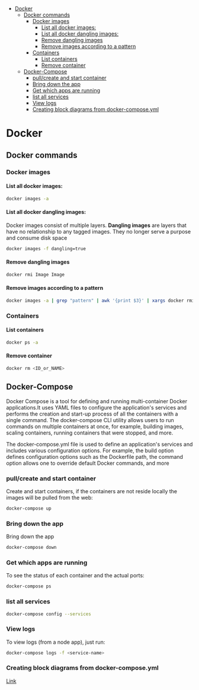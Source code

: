 <!--ts-->
   * [Docker](#docker)
      * [Docker commands](#docker-commands)
         * [Docker images](#docker-images)
            * [List all docker images:](#list-all-docker-images)
            * [List all docker dangling images:](#list-all-docker-dangling-images)
            * [Remove dangling images](#remove-dangling-images)
            * [Remove images according to a pattern](#remove-images-according-to-a-pattern)
         * [Containers](#containers)
            * [List containers](#list-containers)
            * [Remove container](#remove-container)
      * [Docker-Compose](#docker-compose)
         * [pull/create and start container](#pullcreate-and-start-container)
         * [Bring down the app](#bring-down-the-app)
         * [Get which apps are running](#get-which-apps-are-running)
         * [list all services](#list-all-services)
         * [View logs](#view-logs)
         * [Creating block diagrams from docker-compose.yml](#creating-block-diagrams-from-docker-composeyml)

<!-- Added by: gil_diy, at: Sat 05 Mar 2022 10:33:12 IST -->

<!--te-->

# Docker


## Docker commands

### Docker images

#### List all docker images:
```bash
docker images -a
```

#### List all docker dangling images:

Docker images consist of multiple layers. **Dangling images** are layers that have no relationship to any tagged images. They no longer serve a purpose and consume disk space

```bash
docker images -f dangling=true
```

#### Remove dangling images

```bash
docker rmi Image Image
```

#### Remove images according to a pattern
```bash
docker images -a | grep "pattern" | awk '{print $3}' | xargs docker rmi
```
### Containers

#### List containers
```bash
docker ps -a
```

#### Remove container
```bash
docker rm <ID_or_NAME>
```


## Docker-Compose

Docker Compose is a tool for defining and running multi-container Docker applications.It uses YAML files to configure the application's services and performs the creation and start-up process of all the containers with a single command. The docker-compose CLI utility allows users to run commands on multiple containers at once, for example, building images, scaling containers, running containers that were stopped, and more.

The docker-compose.yml file is used to define an application's services and includes various configuration options. For example, the build option defines configuration options such as the Dockerfile path, the command option allows one to override default Docker commands, and more



### pull/create and start container
Create and start containers, if the containers are not reside locally the images will be pulled from the web:
```bash
docker-compose up
```

### Bring down the app
Bring down the app
```bash
docker-compose down
```

### Get which apps are running

To see the status of each container and the actual ports:
```bash
docker-compose ps
```

###  list all services
```bash
docker-compose config --services
```
###  View logs

To view logs (from a node app), just run:
```bash
docker-compose logs -f <service-name>
```

### Creating block diagrams from docker-compose.yml

[Link](https://medium.com/@krishnakummar/creating-block-diagrams-from-your-docker-compose-yml-da9d5a2450b4)
